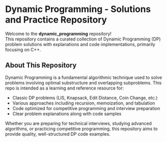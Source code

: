 # Dynamic Programming - Solutions and Practice Repository

Welcome to the **dynamic_programming** repository!  
This repository contains a curated collection of Dynamic Programming (DP) problem solutions with explanations and code implementations, primarily focusing on C++.

## About This Repository

Dynamic Programming is a fundamental algorithmic technique used to solve problems involving optimal substructure and overlapping subproblems. This repo is intended as a learning and reference resource for:

- Classic DP problems (LIS, Knapsack, Edit Distance, Coin Change, etc.)
- Various approaches including recursion, memoization, and tabulation
- Code optimized for competitive programming and interview preparation
- Clear problem explanations along with code samples

Whether you are preparing for technical interviews, studying advanced algorithms, or practicing competitive programming, this repository aims to provide quality, well-structured DP code examples.
